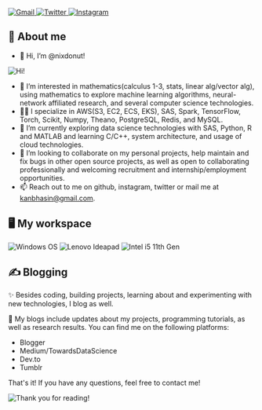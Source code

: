 [
![Gmail](https://camo.githubusercontent.com/571384769c09e0c66b45e39b5be70f68f552db3e2b2311bc2064f0d4a9f5983b/68747470733a2f2f696d672e736869656c64732e696f2f62616467652f476d61696c2d4431343833363f7374796c653d666f722d7468652d6261646765266c6f676f3d676d61696c266c6f676f436f6c6f723d7768697465)
](mailto:kanbhasin@gmail.com?subject=Hi%2C%20I'm%20from%20github!&body=Hi!)
[
![Twitter](https://camo.githubusercontent.com/5d03c86f6a75f7cbe80d135d9162fbf6dc46a31253cf30a8e9bb8279b4d574d3/68747470733a2f2f696d672e736869656c64732e696f2f62616467652f547769747465722d3144413146323f7374796c653d666f722d7468652d6261646765266c6f676f3d74776974746572266c6f676f436f6c6f723d7768697465)
](https://twitter.com/kanav_bhasin)
[
![Instagram](https://camo.githubusercontent.com/b3d4671768bd0f9b6c8f410a25a96e0c5a4d135208d8910461e986f97e7985ab/68747470733a2f2f696d672e736869656c64732e696f2f62616467652f496e7374616772616d2d4534343035463f7374796c653d666f722d7468652d6261646765266c6f676f3d696e7374616772616d266c6f676f436f6c6f723d7768697465)
](https://www.instagram.com/bleeplogger/)

## :book: About me
- 👋 Hi, I’m @nixdonut!

![Hi!](https://c.tenor.com/_iS_j2iYJK4AAAAM/quby-quby-chan.gif)
- 👀 I’m interested in mathematics(calculus 1-3, stats, linear alg/vector alg), using mathematics to explore machine learning algorithms, neural-network affiliated research, and several computer science technologies.
- 👨‍💻 I specialize in AWS(S3, EC2, ECS, EKS), SAS, Spark, TensorFlow, Torch, Scikit, Numpy, Theano, PostgreSQL, Redis, and MySQL.
- 🌱 I’m currently exploring data science technologies with SAS, Python, R and MATLAB and learning C/C++, system architecture, and usage of cloud technologies.
- 💞️ I’m looking to collaborate on my personal projects, help maintain and fix bugs in other open source projects, as well as open to collaborating professionally and welcoming recruitment and internship/employment opportunities.
- 📫 Reach out to me on github, instagram, twitter or mail me at kanbhasin@gmail.com.

## 🖥️ My workspace
![Windows OS](https://camo.githubusercontent.com/41281b9a32f13ac5b9d41ed9bae12c0de662f948f9bf59fd19df354fe49af146/68747470733a2f2f696d672e736869656c64732e696f2f62616467652f57696e646f77732d3030373844363f7374796c653d666f722d7468652d6261646765266c6f676f3d77696e646f7773266c6f676f436f6c6f723d7768697465)
![Lenovo Ideapad](https://camo.githubusercontent.com/7a0f7e72da81d59beea443e02d092742c9bb4d62233fb3b7b4c090fb254ac799/68747470733a2f2f696d672e736869656c64732e696f2f62616467652f6c656e6f766f2d6c6170746f702d4532323331413f7374796c653d666f722d7468652d6261646765266c6f676f3d6c656e6f766f266c6f676f436f6c6f723d7768697465)
![Intel i5 11th Gen](https://camo.githubusercontent.com/171baaa1a9a5bfe0dc77a07fa122d7640030c956493aed97ec826070e342f0d5/68747470733a2f2f696d672e736869656c64732e696f2f62616467652f496e74656c2d436f72655f69352d2d313074682d3030373143353f7374796c653d666f722d7468652d6261646765266c6f676f3d696e74656c266c6f676f436f6c6f723d7768697465)

## ✍ Blogging
✨ Besides coding, building projects, learning about and experimenting with new technologies, I blog as well. 

👨 My blogs include updates about my projects, programming tutorials, as well as research results. You can find me on the following platforms:
- Blogger
- Medium/TowardsDataScience
- Dev.to
- Tumblr


That's it! If you have any questions, feel free to contact me!

![Thank you for reading!](https://kingcountynews.files.wordpress.com/2017/12/thankyouforreading.png)
